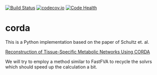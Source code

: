 [![Build Status](https://travis-ci.org/cdiener/corda.svg?branch=master)](https://travis-ci.org/cdiener/corda)
[![codecov.io](https://codecov.io/github/cdiener/corda/coverage.svg?branch=master)](https://codecov.io/github/cdiener/corda?branch=master)
[![Code Health](https://landscape.io/github/cdiener/corda/master/landscape.svg?style=flat)](https://landscape.io/github/cdiener/corda/master)

# corda

This is a Python implementation based on the paper of Schultz et. al.

[Reconstruction of Tissue-Specific Metabolic Networks Using CORDA](http://journals.plos.org/ploscompbiol/article/authors?id=10.1371%2Fjournal.pcbi.1004808)

We will try to employ a method similar to FastFVA to recycle the solvrs which should speed up the
calculation a bit.

